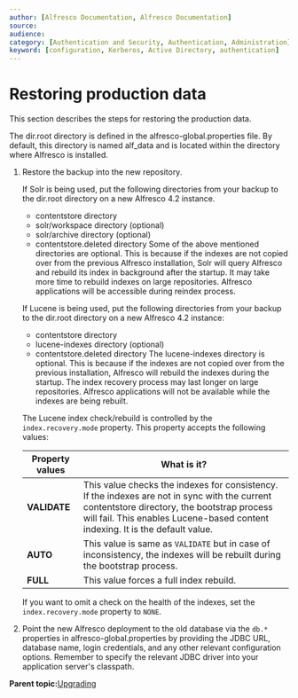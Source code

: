 ```yaml
---
author: [Alfresco Documentation, Alfresco Documentation]
source: 
audience: 
category: [Authentication and Security, Authentication, Administration]
keyword: [configuration, Kerberos, Active Directory, authentication]
---
```


# Restoring production data

This section describes the steps for restoring the production data.

The dir.root directory is defined in the alfresco-global.properties file. By default, this directory is named alf\_data and is located within the directory where Alfresco is installed.

1.  Restore the backup into the new repository.

    If Solr is being used, put the following directories from your backup to the dir.root directory on a new Alfresco 4.2 instance.

    -   contentstore directory
    -   solr/workspace directory \(optional\)
    -   solr/archive directory \(optional\)
    -   contentstore.deleted directory
    Some of the above mentioned directories are optional. This is because if the indexes are not copied over from the previous Alfresco installation, Solr will query Alfresco and rebuild its index in background after the startup. It may take more time to rebuild indexes on large repositories. Alfresco applications will be accessible during reindex process.

    If Lucene is being used, put the following directories from your backup to the dir.root directory on a new Alfresco 4.2 instance:

    -   contentstore directory
    -   lucene-indexes directory \(optional\)
    -   contentstore.deleted directory
    The lucene-indexes directory is optional. This is because if the indexes are not copied over from the previous installation, Alfresco will rebuild the indexes during the startup. The index recovery process may last longer on large repositories. Alfresco applications will not be available while the indexes are being rebuilt.

    The Lucene index check/rebuild is controlled by the `index.recovery.mode` property. This property accepts the following values:

    |Property values|What is it?|
    |---------------|-----------|
    |**VALIDATE**|This value checks the indexes for consistency. If the indexes are not in sync with the current contentstore directory, the bootstrap process will fail. This enables Lucene-based content indexing. It is the default value.|
    |**AUTO**|This value is same as `VALIDATE` but in case of inconsistency, the indexes will be rebuilt during the bootstrap process.|
    |**FULL**|This value forces a full index rebuild.|

    If you want to omit a check on the health of the indexes, set the `index.recovery.mode` property to `NONE`.

2.  Point the new Alfresco deployment to the old database via the `db.*` properties in alfresco-global.properties by providing the JDBC URL, database name, login credentials, and any other relevant configuration options. Remember to specify the relevant JDBC driver into your application server's classpath.


**Parent topic:**[Upgrading](../concepts/ch-upgrade.md)

